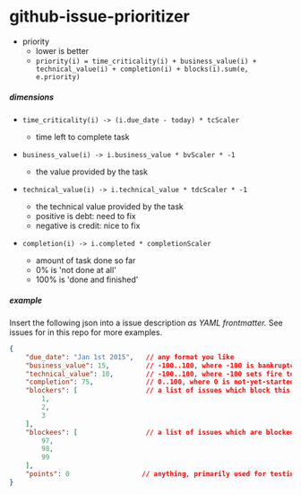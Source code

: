 github-issue-prioritizer
========================

- priority
  - lower is better
  - `priority(i) = time_criticality(i) + business_value(i) + technical_value(i) + completion(i) + blocks(i).sum(e, e.priority)`


##### dimensions
- `time_criticality(i) -> (i.due_date - today) * tcScaler`
  - time left to complete task
  
- `business_value(i) -> i.business_value * bvScaler * -1`
  - the value provided by the task
  
- `technical_value(i) -> i.technical_value * tdcScaler * -1`
  - the technical value provided by the task
  - positive is debt: need to fix
  - negative is credit: nice to fix

- `completion(i) -> i.completed * completionScaler`
  - amount of task done so far
  - 0% is 'not done at all'
  - 100% is 'done and finished'

##### example
Insert the following json into a issue description *as YAML frontmatter.* See issues for in this repo for more examples. 
```json
{
    "due_date": "Jan 1st 2015",   // any format you like
    "business_value": 15,         // -100..100, where -100 is bankruptcy and 100 is bought-out-by-google
    "technical_value": 10,        // -100..100, where -100 sets fire to the server and 100 is impossible
    "completion": 75,             // 0..100, where 0 is not-yet-started and 100 is done
    "blockers": [                 // a list of issues which block this issue
        1,
        2,
        3
    ],
    "blockees": [                 // a list of issues which are blocked by this issue
        97,
        98,
        99
    ],
    "points": 0                  // anything, primarily used for testing
}
```
